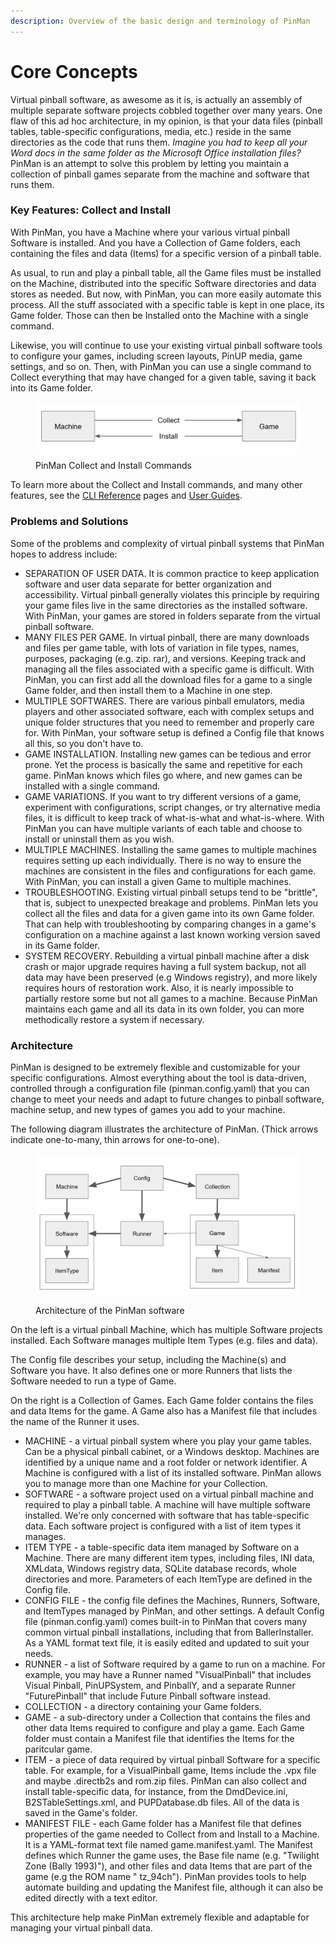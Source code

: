 ```yaml
---
description: Overview of the basic design and terminology of PinMan
---
```


# Core Concepts

Virtual pinball software, as awesome as it is, is actually an assembly of multiple separate software projects cobbled together over many years. One flaw of this ad hoc architecture, in my opinion, is that your data files (pinball tables, table-specific configurations, media, etc.) reside in the same directories as the code that runs them. _Imagine you had to keep all your Word docs in the same folder as the Microsoft Office installation files?_ PinMan is an attempt to solve this problem by letting you maintain a collection of pinball games separate from the machine and software that runs them.

### Key Features: Collect and Install

With PinMan, you have a Machine where your various virtual pinball Software is installed. And you have a Collection of Game folders, each containing the files and data (Items) for a specific version of a pinball table.&#x20;

As usual, to run and play a pinball table, all the Game files must be installed on the Machine, distributed into the specific Software directories and data stores as needed. But now, with PinMan, you can more easily automate this process. All the stuff associated with a specific table is kept in one place, its Game folder. Those can then be Installed onto the Machine with a single command.

Likewise, you will continue to use your existing virtual pinball software tools to configure your games, including screen layouts, PinUP media, game settings, and so on. Then, with PinMan you can use a single command to Collect everything that may have changed for a given table, saving it back into its Game folder.

<figure><img src=".gitbook/assets/collect-install.png" alt=""><figcaption><p>PinMan Collect and Install Commands</p></figcaption></figure>

To learn more about the Collect and Install commands, and many other features, see the [CLI Reference](reference/cli-reference/) pages and [User Guides](broken-reference).

### Problems and Solutions

Some of the problems and complexity of virtual pinball systems that PinMan hopes to address include:

* SEPARATION OF USER DATA. It is common practice to keep application software and user data separate for better organization and accessibility. Virtual pinball generally violates this principle by requiring your game files live in the same directories as the installed software. With PinMan, your games are stored in folders separate from the virtual pinball software.
* MANY FILES PER GAME. In virtual pinball, there are many downloads and files per game table, with lots of variation in file types, names, purposes, packaging (e.g. zip. rar), and versions. Keeping track and managing all the files associated with a specific game is difficult. With PinMan, you can first add all the download files for a game to a single Game folder, and then install them to a Machine in one step.&#x20;
* MULTIPLE SOFTWARES. There are various pinball emulators, media players and other associated software, each with complex setups and unique folder structures that you need to remember and properly care for. With PinMan, your software setup is defined a Config file that knows all this, so you don't have to.&#x20;
* GAME INSTALLATION. Installing new games can be tedious and error prone. Yet the process is basically the same and repetitive for each game. PinMan knows which files go where, and new games can be installed with a single command. &#x20;
* GAME VARIATIONS. If you want to try different versions of a game, experiment with configurations, script changes, or try alternative media files, it is difficult to keep track of what-is-what and what-is-where. With PinMan you can have multiple variants of each table and choose to install or uninstall them as you wish.
* MULTIPLE MACHINES. Installing the same games to multiple machines requires setting up each individually. There is no way to ensure the machines are consistent in the files and configurations for each game. With PinMan, you can install a given Game to multiple machines.
* TROUBLESHOOTING. Existing virtual pinball setups tend to be "brittle", that is, subject to unexpected breakage and problems. PinMan lets you collect all the files and data for a given game into its own Game folder. That can help with troubleshooting by comparing changes in a game's configuration on a machine against a last known working version saved in its Game folder.
* SYSTEM RECOVERY. Rebuilding a virtual pinball machine after a disk crash or major upgrade requires having a full system backup, not all data may have been preserved (e.g Windows registry), and more likely requires hours of restoration work. Also, it is nearly impossible to partially restore some but not all games to a machine. Because PinMan maintains each game and all its data in its own folder, you can more methodically restore a system if necessary.

### Architecture

PinMan is designed to be extremely flexible and customizable for your specific configurations. Almost everything about the tool is data-driven, controlled through a configuration file (pinman.config.yaml) that you can change to meet your needs and adapt to future changes to pinball software, machine setup, and new types of games you add to your machine.

The following diagram illustrates the architecture of PinMan. (Thick arrows indicate one-to-many, thin arrows for one-to-one).&#x20;

<figure><img src=".gitbook/assets/objects-diagram 3.png" alt=""><figcaption><p>Architecture of the PinMan software</p></figcaption></figure>

On the left is a virtual pinball Machine, which has multiple Software projects installed. Each Software manages multiple Item Types (e.g. files and data).&#x20;

The Config file describes your setup, including the Machine(s) and Software you have. It also defines one or more Runners that lists the Software needed to run a type of Game.&#x20;

On the right is a Collection of Games. Each Game folder contains the files and data Items for the game. A Game also has a Manifest file that includes the name of the Runner it uses.&#x20;

* MACHINE - a virtual pinball system where you play your game tables. Can be a physical pinball cabinet, or a Windows desktop. Machines are identified by a unique name and a root folder or network identifier. A Machine is configured with a list of its installed software. PinMan allows you to manage more than one Machine for your Collection.
* SOFTWARE - a software project used on a virtual pinball machine and required to play a pinball table. A machine will have multiple software installed. We're only concerned with software that has table-specific data. Each software project is configured with a list of item types it manages.
* ITEM TYPE - a table-specific data item managed by Software on a Machine. There are many different item types, including files, INI data, XMLdata, Windows registry data, SQLite database records, whole directories and more. Parameters of each ItemType are defined in the Config file.
* CONFIG FILE - the config file defines the Machines, Runners, Software, and ItemTypes managed by PinMan, and other settings. A default Config file (pinman.config.yaml) comes built-in to PinMan that covers many common virtual pinball installations, including that from BallerInstaller. As a YAML format text file, it is easily edited and updated to suit your needs.
* RUNNER - a list of Software required by a game to run on a machine. For example, you may have a Runner named "VisualPinball" that includes Visual Pinball, PinUPSystem, and PinballY, and a separate Runner "FuturePinball" that include Future Pinball software instead.
* COLLECTION - a directory containing your Game folders.&#x20;
* GAME - a sub-directory under a Collection that contains the files and other data Items required to configure and play a game. Each Game folder must contain a Manifest file that identifies the Items for the paritcular game.
* ITEM - a piece of data required by virtual pinball Software for a specific table. For example, for a VisualPinball game, Items include the .vpx file and maybe .directb2s and rom.zip files. PinMan can also collect and install table-specific data, for instance, from the DmdDevice.ini, B2STableSettings.xml, and PUPDatabase.db files. All of the data is saved in the Game's folder.&#x20;
* MANIFEST FILE - each Game folder has a Manifest file that defines properties of the game needed to Collect from and Install to a Machine. It is a YAML-format text file named game.manifest.yaml. The Manifest defines which Runner the game uses, the Base file name (e.g. "Twilight Zone (Bally 1993)"), and other files and data Items that are part of the game (e.g the ROM name " tz\_94ch"). PinMan provides tools to help automate building and updating the Manifest file, although it can also be edited directly with a text editor.&#x20;

This architecture help make PinMan extremely flexible and adaptable for managing your virtual pinball data.&#x20;
